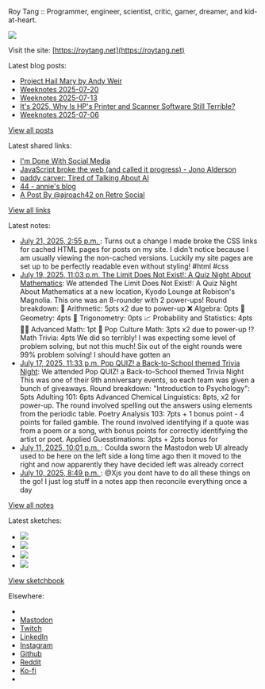 Roy Tang :: Programmer, engineer, scientist, critic, gamer, dreamer, and kid-at-heart.

![](https://roytang.net/static/img/profile.jpg)

Visit the site: [https://roytang.net](https://roytang.net)

Latest blog posts:

- [Project Hail Mary by Andy Weir](https://roytang.net/2025/07/project-hail-mary/)
- [Weeknotes 2025-07-20](https://roytang.net/2025/07/weeknotes-07-20/)
- [Weeknotes 2025-07-13](https://roytang.net/2025/07/weeknotes-07-13/)
- [It&#x27;s 2025, Why Is HP&#x27;s Printer and Scanner Software Still Terrible?](https://roytang.net/2025/07/hp-scanning/)
- [Weeknotes 2025-07-06](https://roytang.net/2025/07/weeknotes-07-06/)

[View all posts](https://roytang.net/blog)

Latest shared links:

- [I&#x27;m Done With Social Media](https://roytang.net/2025/07/4e4d521c8764b5ed78f4d9d6f4d24c92/)
- [JavaScript broke the web (and called it progress) - Jono Alderson](https://roytang.net/2025/07/aa75591d0daf26807ccce31f1f873969/)
- [paddy carver: Tired of Talking About AI](https://roytang.net/2025/07/9886522223bc405c82cb6395eb428a74/)
- [44 - annie&#x27;s blog](https://roytang.net/2025/07/1ea4b3664ee997362a3f51df7c7087c8/)
- [A Post By @ajroach42 on Retro Social](https://roytang.net/2025/07/114812555087369507/)

[View all links](https://roytang.net/links)

Latest notes:

- [July 21, 2025, 2:55 p.m. ](https://roytang.net/2025/07/114889910848913351/): Turns out a change I made broke the CSS links for cached HTML pages for posts on my site. I didn&#x27;t notice because I am usually viewing the non-cached versions. Luckily my site pages are set up to be perfectly readable even without styling! #html #css
- [July 19, 2025, 11:03 p.m. The Limit Does Not Exist!: A Quiz Night About Mathematics](https://roytang.net/2025/07/aboutquiz-math/): We attended The Limit Does Not Exist!: A Quiz Night About Mathematics at a new location, Kyodo Lounge at Robison&#x27;s Magnolia. This one was an 8-rounder with 2 power-ups! Round breakdown: 🧮 Arithmetic: 5pts x2 due to power-up ❌ Algebra: 0pts 🔷 Geometry: 4pts 📐 Trigonometry: 0pts 📈 Probability and Statistics: 4pts 👨‍🏫 Advanced Math: 1pt 🍾 Pop Culture Math: 3pts x2 due to power-up ⁉️ Math Trivia: 4pts We did so terribly! I was expecting some level of problem solving, but not this much! Six out of the eight rounds were 99% problem solving! I should have gotten an
- [July 17, 2025, 11:33 p.m. Pop QUIZ! a Back-to-School themed Trivia Night](https://roytang.net/2025/07/popquiz-anniv9-bts/): We attended Pop QUIZ! a Back-to-School themed Trivia Night This was one of their 9th anniversary events, so each team was given a bunch of giveaways. Round breakdown: &quot;Introduction to Psychology&quot;: 5pts Adulting 101: 6pts Advanced Chemical Linguistics: 8pts, x2 for power-up. The round involved spelling out the answers using elements from the periodic table. Poetry Analysis 103: 7pts + 1 bonus point - 4 points for failed gamble. The round involved identifying if a quote was from a poem or a song, with bonus points for correctly identifying the artist or poet. Applied Guesstimations: 3pts + 2pts bonus for
- [July 11, 2025, 10:01 p.m. ](https://roytang.net/2025/07/114834962216483220/): Coulda sworn the Mastodon web UI already used to be here on the left side a long time ago then it moved to the right and now apparently they have decided left was already correct
- [July 10, 2025, 8:49 p.m. ](https://roytang.net/2025/07/114829019922253678/): @Xjs you dont have to do all these things on the go! I just log stuff in a notes app then reconcile everything once a day

[View all notes](https://roytang.net/notes)

Latest sketches:


- ![](https://roytang.net/media/cache/32/e6/32e6bccc49e8369f7e33d4b393e24821.jpg)
- ![](https://roytang.net/media/cache/6d/bb/6dbb65d9198fe1692eed00385ef079c4.jpg)
- ![](https://roytang.net/media/cache/55/78/5578c142afd534e31f9723865e041b14.jpg)
- ![](https://roytang.net/media/cache/ab/48/ab48f5f9b0480e3f07e72a0a6795f014.jpg)

[View sketchbook](https://roytang.net/albums/sketchbook)


Elsewhere:

- []()
- [Mastodon](https://indieweb.social/@roytang)
- [Twitch](https://twitch.tv/twitchyroy)
- [LinkedIn](https://www.linkedin.com/in/roytang)
- [Instagram](https://instagram.com/roytang0400)
- [Github](https://github.com/roytang)
- [Reddit](https://reddit.com/u/hungryroy)
- [Ko-fi](https://ko-fi.com/roytang)
- [](mailto:hello@roytang.net)